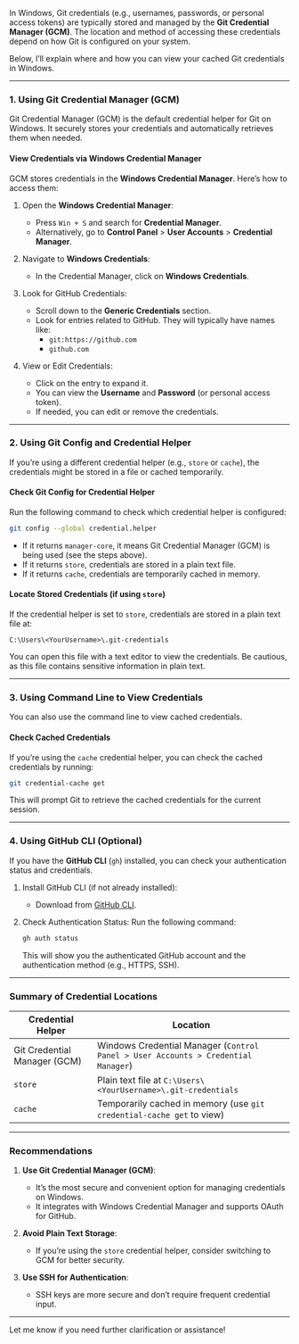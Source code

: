 In Windows, Git credentials (e.g., usernames, passwords, or personal access tokens) are typically stored and managed by the **Git Credential Manager (GCM)**. The location and method of accessing these credentials depend on how Git is configured on your system.

Below, I’ll explain where and how you can view your cached Git credentials in Windows.

---

### **1. Using Git Credential Manager (GCM)**

Git Credential Manager (GCM) is the default credential helper for Git on Windows. It securely stores your credentials and automatically retrieves them when needed.

#### **View Credentials via Windows Credential Manager**

GCM stores credentials in the **Windows Credential Manager**. Here’s how to access them:

1. Open the **Windows Credential Manager**:

   - Press `Win + S` and search for **Credential Manager**.
   - Alternatively, go to **Control Panel** > **User Accounts** > **Credential Manager**.

2. Navigate to **Windows Credentials**:

   - In the Credential Manager, click on **Windows Credentials**.

3. Look for GitHub Credentials:

   - Scroll down to the **Generic Credentials** section.
   - Look for entries related to GitHub. They will typically have names like:
     - `git:https://github.com`
     - `github.com`

4. View or Edit Credentials:
   - Click on the entry to expand it.
   - You can view the **Username** and **Password** (or personal access token).
   - If needed, you can edit or remove the credentials.

---

### **2. Using Git Config and Credential Helper**

If you’re using a different credential helper (e.g., `store` or `cache`), the credentials might be stored in a file or cached temporarily.

#### **Check Git Config for Credential Helper**

Run the following command to check which credential helper is configured:

```bash
git config --global credential.helper
```

- If it returns `manager-core`, it means Git Credential Manager (GCM) is being used (see the steps above).
- If it returns `store`, credentials are stored in a plain text file.
- If it returns `cache`, credentials are temporarily cached in memory.

#### **Locate Stored Credentials (if using `store`)**

If the credential helper is set to `store`, credentials are stored in a plain text file at:

```
C:\Users\<YourUsername>\.git-credentials
```

You can open this file with a text editor to view the credentials. Be cautious, as this file contains sensitive information in plain text.

---

### **3. Using Command Line to View Credentials**

You can also use the command line to view cached credentials.

#### **Check Cached Credentials**

If you’re using the `cache` credential helper, you can check the cached credentials by running:

```bash
git credential-cache get
```

This will prompt Git to retrieve the cached credentials for the current session.

---

### **4. Using GitHub CLI (Optional)**

If you have the **GitHub CLI** (`gh`) installed, you can check your authentication status and credentials.

1. Install GitHub CLI (if not already installed):

   - Download from [GitHub CLI](https://cli.github.com/).

2. Check Authentication Status:
   Run the following command:
   ```bash
   gh auth status
   ```
   This will show you the authenticated GitHub account and the authentication method (e.g., HTTPS, SSH).

---

### **Summary of Credential Locations**

| **Credential Helper**        | **Location**                                                                      |
| ---------------------------- | --------------------------------------------------------------------------------- |
| Git Credential Manager (GCM) | Windows Credential Manager (`Control Panel > User Accounts > Credential Manager`) |
| `store`                      | Plain text file at `C:\Users\<YourUsername>\.git-credentials`                     |
| `cache`                      | Temporarily cached in memory (use `git credential-cache get` to view)             |

---

### **Recommendations**

1. **Use Git Credential Manager (GCM)**:

   - It’s the most secure and convenient option for managing credentials on Windows.
   - It integrates with Windows Credential Manager and supports OAuth for GitHub.

2. **Avoid Plain Text Storage**:

   - If you’re using the `store` credential helper, consider switching to GCM for better security.

3. **Use SSH for Authentication**:
   - SSH keys are more secure and don’t require frequent credential input.

---

Let me know if you need further clarification or assistance!
